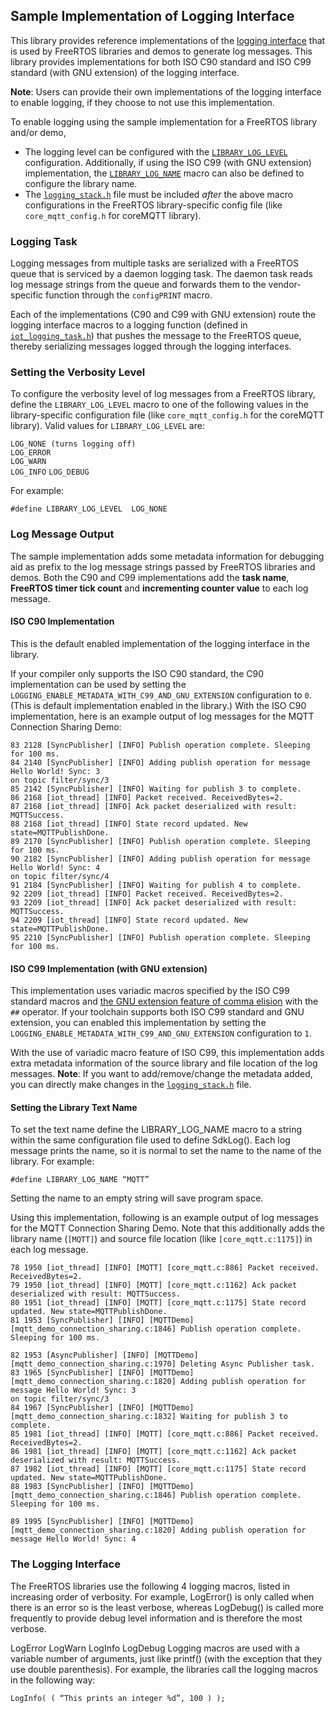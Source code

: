 ## Sample Implementation of Logging Interface

This library provides reference implementations of the [logging interface](#the-logging-interface) that is used by FreeRTOS libraries and demos to generate log messages. This library provides
implementations for both ISO C90 standard and ISO C99 standard (with GNU extension) of the logging interface.

**Note**: Users can provide their own implementations of the logging interface to enable logging, if they choose to not use this implementation.

To enable logging using the sample implementation for a FreeRTOS library and/or demo, 
* The logging level can be configured with the [`LIBRARY_LOG_LEVEL`](#setting-the-verbosity-level) configuration. Additionally, if using the ISO C99 (with GNU extension) implementation, the [`LIBRARY_LOG_NAME`](#setting-the-library-text-name) macro can also be defined to configure the library name.
* The [`logging_stack.h`](./include/logging_stack.h) file must be included _after_ the above macro configurations in the FreeRTOS library-specific config file (like `core_mqtt_config.h` for coreMQTT library).

### Logging Task 
Logging messages from multiple tasks are serialized with a FreeRTOS queue that is serviced by a daemon logging task. The daemon task reads log message strings from the queue and forwards them to the vendor-specific function through the `configPRINT` macro.

Each of the implementations (C90 and C99 with GNU extension) route the logging interface macros to a logging function (defined in [`iot_logging_task.h`](./include/iot_logging_task.h)) that pushes the message to the FreeRTOS queue, thereby serializing messages logged through the logging interfaces.

### Setting the Verbosity Level
To configure the verbosity level of log messages from a FreeRTOS library, define the `LIBRARY_LOG_LEVEL` macro to one of the following values in the library-specific configuration file (like `core_mqtt_config.h` for the coreMQTT library). Valid values for `LIBRARY_LOG_LEVEL` are:

`LOG_NONE (turns logging off)`  
`LOG_ERROR`  
`LOG_WARN`  
`LOG_INFO` 
`LOG_DEBUG`

For example:
```
#define LIBRARY_LOG_LEVEL  LOG_NONE
```

### Log Message Output

The sample implementation adds some metadata information for debugging aid as prefix to the log message strings passed by FreeRTOS libraries and demos. Both the C90 and C99 implementations
add the **task name**, **FreeRTOS timer tick count** and **incrementing counter value** to each log message. 

#### ISO C90 Implementation

This is the default enabled implementation of the logging interface in the library.

If your compiler only supports the ISO C90 standard, the C90 implementation can be used by setting the `LOGGING_ENABLE_METADATA_WITH_C99_AND_GNU_EXTENSION` configuration to `0`. (This is default implementation enabled in the library.)
With the ISO C90 implementation, here is an example output of log messages for the MQTT Connection Sharing Demo:

```
83 2128 [SyncPublisher] [INFO] Publish operation complete. Sleeping for 100 ms.
84 2140 [SyncPublisher] [INFO] Adding publish operation for message Hello World! Sync: 3
on topic filter/sync/3
85 2142 [SyncPublisher] [INFO] Waiting for publish 3 to complete.
86 2168 [iot_thread] [INFO] Packet received. ReceivedBytes=2.
87 2168 [iot_thread] [INFO] Ack packet deserialized with result: MQTTSuccess.
88 2168 [iot_thread] [INFO] State record updated. New state=MQTTPublishDone.
89 2170 [SyncPublisher] [INFO] Publish operation complete. Sleeping for 100 ms.
90 2182 [SyncPublisher] [INFO] Adding publish operation for message Hello World! Sync: 4
on topic filter/sync/4
91 2184 [SyncPublisher] [INFO] Waiting for publish 4 to complete.
92 2209 [iot_thread] [INFO] Packet received. ReceivedBytes=2.
93 2209 [iot_thread] [INFO] Ack packet deserialized with result: MQTTSuccess.
94 2209 [iot_thread] [INFO] State record updated. New state=MQTTPublishDone.
95 2210 [SyncPublisher] [INFO] Publish operation complete. Sleeping for 100 ms.
```


#### ISO C99 Implementation (with GNU extension)

This implementation uses variadic macros specified by the ISO C99 standard macros and [the GNU extension feature of comma elision](https://gcc.gnu.org/onlinedocs/gcc-4.8.5/cpp/Variadic-Macros.html) with the `##` operator.
If your toolchain supports both ISO C99 standard and GNU extension, you can enabled this implementation by setting the `LOGGING_ENABLE_METADATA_WITH_C99_AND_GNU_EXTENSION` configuration to `1`.

With the use of variadic macro feature of ISO C99, this implementation adds extra metadata information of the source library and file location of the log messages.
**Note**: If you want to add/remove/change the metadata added, you can directly make changes in the [`logging_stack.h`](./include/logging_stack.h) file.

#### Setting the Library Text Name
To set the text name define the LIBRARY_LOG_NAME macro to a string within the same configuration file used to define SdkLog(). Each log message prints the name, so it is normal to set the name to the name of the library. For example:
```
#define LIBRARY_LOG_NAME “MQTT”
```
Setting the name to an empty string will save program space.

Using this implementation, following is an example output of log messages for the MQTT Connection Sharing Demo. Note that this additionally adds the library name (`[MQTT]`) and source file location (like `[core_mqtt.c:1175]`) in each log message.

```
78 1950 [iot_thread] [INFO] [MQTT] [core_mqtt.c:886] Packet received. ReceivedBytes=2.
79 1950 [iot_thread] [INFO] [MQTT] [core_mqtt.c:1162] Ack packet deserialized with result: MQTTSuccess.
80 1951 [iot_thread] [INFO] [MQTT] [core_mqtt.c:1175] State record updated. New state=MQTTPublishDone.
81 1953 [SyncPublisher] [INFO] [MQTTDemo] [mqtt_demo_connection_sharing.c:1846] Publish operation complete. Sleeping for 100 ms.

82 1953 [AsyncPublisher] [INFO] [MQTTDemo] [mqtt_demo_connection_sharing.c:1970] Deleting Async Publisher task.
83 1965 [SyncPublisher] [INFO] [MQTTDemo] [mqtt_demo_connection_sharing.c:1820] Adding publish operation for message Hello World! Sync: 3
on topic filter/sync/3
84 1967 [SyncPublisher] [INFO] [MQTTDemo] [mqtt_demo_connection_sharing.c:1832] Waiting for publish 3 to complete.
85 1981 [iot_thread] [INFO] [MQTT] [core_mqtt.c:886] Packet received. ReceivedBytes=2.
86 1981 [iot_thread] [INFO] [MQTT] [core_mqtt.c:1162] Ack packet deserialized with result: MQTTSuccess.
87 1982 [iot_thread] [INFO] [MQTT] [core_mqtt.c:1175] State record updated. New state=MQTTPublishDone.
88 1983 [SyncPublisher] [INFO] [MQTTDemo] [mqtt_demo_connection_sharing.c:1846] Publish operation complete. Sleeping for 100 ms.

89 1995 [SyncPublisher] [INFO] [MQTTDemo] [mqtt_demo_connection_sharing.c:1820] Adding publish operation for message Hello World! Sync: 4
```


### The Logging Interface
The FreeRTOS libraries use the following 4 logging macros, listed in increasing order of verbosity. For example, LogError() is only called when there is an error so is the least verbose, whereas LogDebug() is called more frequently to provide debug level information and is therefore the most verbose.

LogError
LogWarn
LogInfo
LogDebug
Logging macros are used with a variable number of arguments, just like printf() (with the exception that they use double parenthesis). For example, the libraries call the logging macros in the following way:

```
LogInfo( ( “This prints an integer %d”, 100 ) );
```
